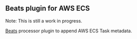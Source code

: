 ## Beats plugin for AWS ECS

Note: This is still a work in progress.

[Beats](https://github.com/elastic/beats) processor plugin to append AWS ECS Task metadata.

